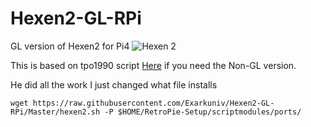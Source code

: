 # Hexen2-GL-RPi
GL version of Hexen2 for Pi4
![Hexen 2](https://github.com/tpo1990/Hexen2-RPI/blob/master/Screenshots/1540203084779-2018-10-21-204323_960x540_scrot.png)

This is based on tpo1990 script [Here](https://github.com/tpo1990/Hexen2-RPI) if you need the Non-GL version.

He did all the work I just changed what file installs


```
wget https://raw.githubusercontent.com/Exarkuniv/Hexen2-GL-RPi/Master/hexen2.sh -P $HOME/RetroPie-Setup/scriptmodules/ports/
```
